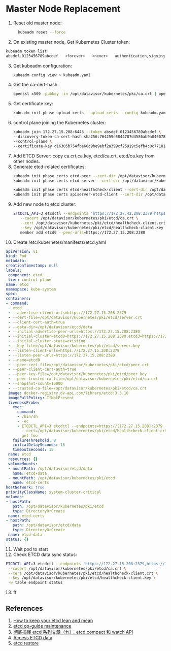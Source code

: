 # Master Node Replacement

1. Reset old master node:
   ```bash
     kubeadm reset --force
   ```
2. On existing master node, Get Kubernetes Cluster token:
  ```bash
  kubeadm token list
  absdef.0123456789abcdef   <forever>   <never>   authentication,signing   <none> 
 ```
3. Get kubeadm configuration: 
   ```bash
   kubeadm config view > kubeadm.yaml
   ```
4. Get the ca-cert-hash:
   ```bash
   openssl x509 -pubkey -in /opt/datavisor/kubernetes/pki/ca.crt | openssl rsa -pubin -outform der 2>/dev/null | openssl dgst -sha256 -hex | sed 's/^.* //'
   ```
5. Get certificate key:
   ```bash 
   kubeadm init phase upload-certs --upload-certs --config kubeadm.yaml
   ```
6. control plane joining the Kubernetes cluster:
   ```bash
   kubeadm join 172.27.15.208:6443 --token absdef.0123456789abcdef \
   --discovery-token-ca-cert-hash sha256:764259e5844787d4586ab9a0460788f716c735f71019b244ac4483193a479b7d \
   --control-plane \
   --certificate-key d16305b754fba66c9be9ebf2a399cf25919c5efb4c0c771813b408fb6fd7251b
   ```
7. Add ETCD Server: copy ca.crt,ca.key, etcd/ca.crt, etcd/ca.key from other nodes.
8. Generate etcd-related certificates:
   ```bash
   kubeadm init phase certs etcd-peer --cert-dir /opt/datavisor/kubernetes/pki
   kubeadm init phase certs etcd-server --cert-dir /opt/datavisor/kubernetes/pki
   
   kubeadm init phase certs etcd-healthcheck-client --cert-dir /opt/datavisor/kubernetes/pki
   kubeadm init phase certs apiserver-etcd-client --cert-dir /opt/datavisor/kubernetes/pki
   ```
9. Add new node to etcd cluster:
   ```bash
   ETCDCTL_API=3 etcdctl --endpoints 'https://172.27.42.208:2379,https://172.27.20.66:2379' \
      --cacert /opt/datavisor/kubernetes/pki/etcd/ca.crt \
      --cert /opt/datavisor/kubernetes/pki/etcd/healthcheck-client.crt  \
      --key /opt/datavisor/kubernetes/pki/etcd/healthcheck-client.key \
      member add etcd0 --peer-urls=https://172.27.15.208:2380
   ```
10. Create /etc/kubernetes/manifests/etcd.yaml
   ```yaml
apiVersion: v1
kind: Pod
metadata:
  creationTimestamp: null
  labels:
    component: etcd
    tier: control-plane
  name: etcd
  namespace: kube-system
spec:
  containers:
  - command:
    - etcd
    - --advertise-client-urls=https://172.27.15.208:2379
    - --cert-file=/opt/datavisor/kubernetes/pki/etcd/server.crt
    - --client-cert-auth=true
    - --data-dir=/opt/datavisor/etcd/data
    - --initial-advertise-peer-urls=https://172.27.15.208:2380
    - --initial-cluster=etcd0=https://172.27.15.208:2380,etcd3=https://172.27.13.249:2380,etcd2=https://172.27.42.208:2380,etcd1=https://172.27.20.66:2380
    - --initial-cluster-state=existing
    - --key-file=/opt/datavisor/kubernetes/pki/etcd/server.key
    - --listen-client-urls=https://172.27.15.208:2379
    - --listen-peer-urls=https://172.27.15.208:2380
    - --name=etcd0
    - --peer-cert-file=/opt/datavisor/kubernetes/pki/etcd/peer.crt
    - --peer-client-cert-auth=true
    - --peer-key-file=/opt/datavisor/kubernetes/pki/etcd/peer.key
    - --peer-trusted-ca-file=/opt/datavisor/kubernetes/pki/etcd/ca.crt
    - --snapshot-count=10000
    - --trusted-ca-file=/opt/datavisor/kubernetes/pki/etcd/ca.crt
    image: docker-registry.dv-api.com/library/etcd:3.3.10
    imagePullPolicy: IfNotPresent
    livenessProbe:
      exec:
        command:
        - /bin/sh
        - -ec
        - ETCDCTL_API=3 etcdctl --endpoints=https://[172.27.15.208]:2379 --cacert=/opt/datavisor/kubernetes/pki/etcd/ca.crt
          --cert=/opt/datavisor/kubernetes/pki/etcd/healthcheck-client.crt --key=/opt/datavisor/kubernetes/pki/etcd/healthcheck-client.key
          get foo
      failureThreshold: 8
      initialDelaySeconds: 15
      timeoutSeconds: 15
    name: etcd
    resources: {}
    volumeMounts:
    - mountPath: /opt/datavisor/etcd/data
      name: etcd-data
    - mountPath: /opt/datavisor/kubernetes/pki/etcd
      name: etcd-certs
  hostNetwork: true
  priorityClassName: system-cluster-critical
  volumes:
  - hostPath:
      path: /opt/datavisor/kubernetes/pki/etcd
      type: DirectoryOrCreate
    name: etcd-certs
  - hostPath:
      path: /opt/datavisor/etcd/data
      type: DirectoryOrCreate
    name: etcd-data
status: {}

   ```
11. Wait pod to start
12. Check ETCD data sync status:
   ```bash
   ETCDCTL_API=3 etcdctl --endpoints 'https://172.27.15.208:2379,https://172.27.42.208:2379,https://172.27.20.66:2379,https://172.27.13.249:2379,'  \
    --cacert /opt/datavisor/kubernetes/pki/etcd/ca.crt \
    --cert /opt/datavisor/kubernetes/pki/etcd/healthcheck-client.crt \
    --key /opt/datavisor/kubernetes/pki/etcd/healthcheck-client.key \
    -w table endpoint status
   ```
13. ff



## References
1. [How to keep your etcd lean and mean](https://www.compose.com/articles/how-to-keep-your-etcd-lean-and-mean/)
2. [etcd op-guide maintenance](https://github.com/etcd-io/etcd/blob/master/Documentation/op-guide/maintenance.md)
3. [彻底搞懂 etcd 系列文章（九）：etcd compact 和 watch API](https://juejin.im/post/6874884171068604430)
4. [Access ETCD data](https://www.huweihuang.com/kubernetes-notes/etcd/k8s-etcd-data.html)
5. [etcd restore](https://github.com/etcd-io/etcd/blob/master/Documentation/op-guide/recovery.md#restoring-a-cluster)